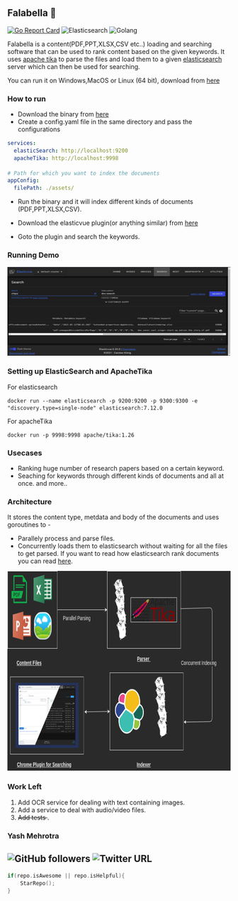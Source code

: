 ## Falabella :horse:

[![Go Report Card](https://goreportcard.com/badge/github.com/YashMeh/Falabella)](https://goreportcard.com/report/github.com/YashMeh/Falabella)
![Elasticsearch](https://img.shields.io/badge/elasticsearch-v7-brightgreen)
![Golang](https://img.shields.io/badge/golang-v1.16-blue)

Falabella is a content(PDF,PPT,XLSX,CSV etc..) loading and searching software that can be used to rank content based on the given keywords. It uses [apache tika](https://tika.apache.org/) to parse the files and load them to a given [elasticsearch](https://www.elastic.co/) server which can then be used for searching.

You can run it on Windows,MacOS or Linux (64 bit), download from [here](https://github.com/YashMeh/Falabella/releases/tag/0.0.1)

### How to run

- Download the binary from [here](https://github.com/YashMeh/Falabella/releases/tag/0.0.1)
- Create a config.yaml file in the same directory and pass the configurations

```yaml
services:
  elasticSearch: http://localhost:9200
  apacheTika: http://localhost:9998

# Path for which you want to index the documents
appConfig:
  filePath: ./assets/
```

- Run the binary and it will index different kinds of documents (PDF,PPT,XLSX,CSV).

- Download the elasticvue plugin(or anything similar) from [here](https://chrome.google.com/webstore/detail/elasticvue/hkedbapjpblbodpgbajblpnlpenaebaa?hl=en)
- Goto the plugin and search the keywords.

### Running Demo

<p align="center"><img src="./assets/elasticvue.png" alt="Flabella example" height="200" width="700" /></p>

### Setting up ElasticSearch and ApacheTika

For elasticsearch

```docker
docker run --name elasticsearch -p 9200:9200 -p 9300:9300 -e "discovery.type=single-node" elasticsearch:7.12.0
```

For apacheTika

```docker
docker run -p 9998:9998 apache/tika:1.26
```

### Usecases

- Ranking huge number of research papers based on a certain keyword.
- Seaching for keywords through different kinds of documents and all at once.
  and more..

### Architecture

It stores the content type, metdata and body of the documents and uses goroutines to -

- Parallely process and parse files.
- Concurrently loads them to elasticsearch without waiting for all the files to get parsed.
If you want to read how elasticsearch rank documents you can read [here](https://www.compose.com/articles/how-scoring-works-in-elasticsearch/#:~:text=Before%20Elasticsearch%20starts%20scoring%20documents,are%20rank%20ordered%20for%20relevancy.).
<p align="center"><img src="./assets/Architecture.png" alt="Flabella Arch" height="450" width="700" /></p>

### Work Left

1. Add OCR service for dealing with text containing images.
2. Add a service to deal with audio/video files.
3. <del>Add tests </del>.

### Yash Mehrotra

## ![GitHub followers](https://img.shields.io/github/followers/YashMeh?label=Follow&style=social) ![Twitter URL](https://img.shields.io/twitter/follow/YashMeh29715504?label=Follow&style=social)

```C++
if(repo.isAwesome || repo.isHelpful){
    StarRepo();
}
```
